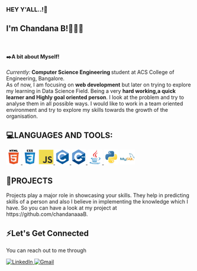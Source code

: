 <h3>HEY Y'ALL..!👋</h3>
<h2><b>I'm Chandana B!🤵🏻‍♀</b></h2>
<br>
<h4>✒️A bit about Myself!</h4>
<i>Currently:</i><b> Computer Science Engineering </b>student at ACS College of Engineering, Bangalore. <br>
As of now, I am focusing on <b>web development</b> but later on trying to explore my learning in Data Science Field. Being a very <b>hard working,a quick learner and Highly goal oriented person</b>. I look at the problem and try to analyse them in all possible ways. I would like to work in a team oriented environment and try to explore my skills towards the growth of the organisation.<br>

<h2 align="left">💻LANGUAGES AND TOOLS:</h2>
<p>
<a href="https://www.w3.org/html/" target="_blank" rel="noreferrer"> 
 <img src="https://raw.githubusercontent.com/devicons/devicon/master/icons/html5/html5-original-wordmark.svg" alt="html5" width="40" height="40"/> 
</a
<a href="https://www.w3schools.com/css/" target="_blank" rel="noreferrer">  
  <img src="https://raw.githubusercontent.com/devicons/devicon/master/icons/css3/css3-original-wordmark.svg" alt="css3" width="40" height="40"/>
</a>   
<a href="https://developer.mozilla.org/en-US/docs/Web/JavaScript" target="_blank" rel="noreferrer"> 
 <img src="https://raw.githubusercontent.com/devicons/devicon/master/icons/javascript/javascript-original.svg" alt="javascript" width="40" height="40"/>
</a>
<a href="https://www.cprogramming.com/" target="_blank" rel="noreferrer">
 <img src="https://raw.githubusercontent.com/devicons/devicon/master/icons/c/c-original.svg" alt="c" width="40" height="40"/>
</a> 
<a href="https://www.w3schools.com/cpp/" target="_blank" rel="noreferrer">
 <img src="https://raw.githubusercontent.com/devicons/devicon/master/icons/cplusplus/cplusplus-original.svg" alt="cplusplus" width="40" height="40"/> 
</a>
<a href="https://www.java.com" target="_blank" rel="noreferrer"> 
 <img src="https://raw.githubusercontent.com/devicons/devicon/master/icons/java/java-original.svg" alt="java" width="40" height="40"/> 
</a>
 <a>
 <img src="https://raw.githubusercontent.com/devicons/devicon/master/icons/python/python-original.svg" alt="python" width="40" height="40"/>
</a>
<a href="https://www.mysql.com/" target="_blank" rel="noreferrer">
  <img src="https://raw.githubusercontent.com/devicons/devicon/master/icons/mysql/mysql-original-wordmark.svg" alt="mysql" width="40" height="40"/>
</a>  
</p>

<h2 align="left">📝PROJECTS</h2>
Projects play a major role in showcasing your skills. They help in predicting skills of a person and also I believe in implementing the knowledge which I have. So you can have a look at my project at https://github.com/chandanaaaB.

<h2 align="left">⚡Let's Get Connected</h2>
You can reach out to me through</p>
<div align="left">
<a  href=" https://www.linkedin.com/in/chandanaa-b-0b7417255 " target="_blank">
 <img alt="LinkedIn" src="https://img.shields.io/badge/linkedin%20-%230077B5.svg?&style=for-the-badge&logo=linkedin&logoColor=white" />
</a>
<a href="mailto:Chandanaa.b@gmail.com">
 <img  alt="Gmail" src="https://img.shields.io/badge/Gmail-D14836?style=for-the-badge&logo=gmail&logoColor=white" />
 </a>
</div>

